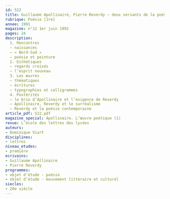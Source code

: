 ```yaml
---
id: 522
title: Guillaume Apollinaire, Pierre Reverdy – deux versants de la poésie nouvelle
rubrique: Poésie [1re]
annee: 1991
magazine: n°12 1er juin 1992
pages: 24
description: 
  1. Rencontres
  – naissances
  – « Nord-Sud »
  – poésie et peinture
  2. Esthétiques
  – regards croisés
  – l’esprit nouveau
  3. Les œuvres
  – thématiques
  – écritures
  – typographies et calligrammes
  4. Postérités
  – le brio d’Apollinaire et l’exigence de Reverdy
  – Apollinaire, Reverdy et le surréalisme
  – Reverdy et la poésie contemporaine
article_pdf: 522.pdf
magazine_special: Apollinaire. L’œuvre poétique (1)
revue: L’école des lettres des lycées
auteurs:
- Dominique Viart
disciplines:
- lettres
niveau_etudes:
- première
ecrivains:
- Guillaume Apollinaire
- Pierre Reverdy
programmes:
- objet d’étude - poésie
- objet d’étude - mouvement littéraire et culturel
siecles:
- 20e siècle
---
```

